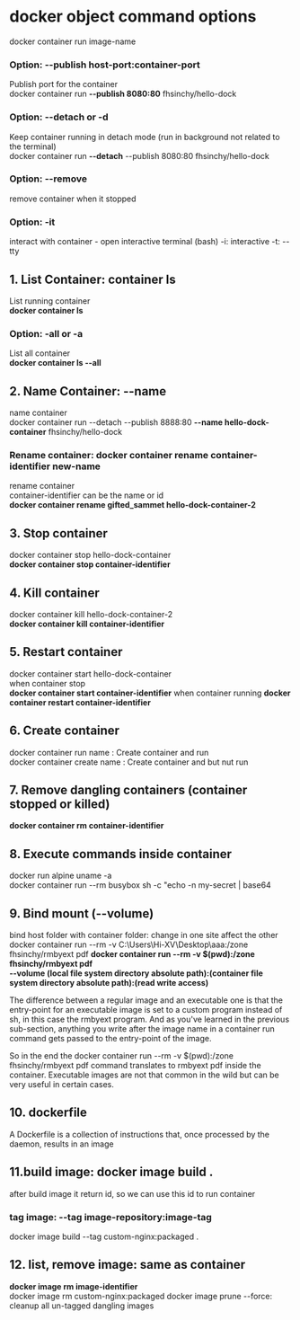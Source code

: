 # docker object command options
docker container run image-name

### Option: --publish host-port:container-port
Publish port for the container <br>
docker container run **--publish 8080:80** fhsinchy/hello-dock

### Option: --detach or -d
Keep container running in detach mode (run in background not related to the terminal) <br>
docker container run **--detach** --publish 8080:80 fhsinchy/hello-dock

### Option: --remove
remove container when it stopped

### Option: -it
interact with container - open interactive terminal (bash)
-i: interactive
-t: --tty

## 1. List Container: container ls
List running container <br>
**docker container ls**
### Option: -all or -a
List all container <br>
**docker container ls --all**

## 2. Name Container: --name
name container <br>
docker container run --detach --publish 8888:80 **--name hello-dock-container** fhsinchy/hello-dock
### Rename container: docker container rename container-identifier new-name
rename container <br>
container-identifier can be the name or id <br>
**docker container rename gifted_sammet hello-dock-container-2**

## 3. Stop container
docker container stop hello-dock-container <br>
**docker container stop container-identifier**

## 4. Kill container
docker container kill hello-dock-container-2 <br>
**docker container kill container-identifier**

## 5. Restart container
docker container start hello-dock-container <br>
when container stop <br>
**docker container start container-identifier**
when container running
**docker container restart container-identifier**

## 6. Create container
docker container run name : Create container and run <br>
docker container create name : Create container and but nut run

## 7. Remove dangling containers (container stopped or killed)
**docker container rm container-identifier**

## 8. Execute commands inside container
docker run alpine uname -a <br>
docker container run --rm busybox sh -c "echo -n my-secret | base64

## 9. Bind mount (--volume)
bind host folder with container folder: change in one site affect the other <br>
docker container run --rm -v C:\Users\Hi-XV\Desktop\aaa:/zone fhsinchy/rmbyext pdf
**docker container run --rm -v $(pwd):/zone fhsinchy/rmbyext pdf** <br>
**--volume (local file system directory absolute path):(container file system directory absolute path):(read write access)**

The difference between a regular image and an executable one is that the entry-point for an executable image is set to a custom program instead of sh, in this case the rmbyext program. And as you've learned in the previous sub-section, anything you write after the image name in a container run command gets passed to the entry-point of the image. <br>

So in the end the docker container run --rm -v $(pwd):/zone fhsinchy/rmbyext pdf command translates to rmbyext pdf inside the container. Executable images are not that common in the wild but can be very useful in certain cases.

## 10. dockerfile
A Dockerfile is a collection of instructions that, once processed by the daemon, results in an image

## 11.build image: docker image build .
after build image it return id, so we can use this id to run container <br>
### tag image: --tag image-repository:image-tag 
docker image build --tag custom-nginx:packaged .

## 12. list, remove image: same as container
**docker image rm image-identifier** <br>
docker image rm custom-nginx:packaged
docker image prune --force: cleanup all un-tagged dangling images